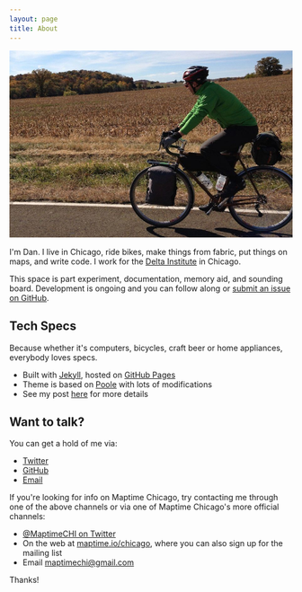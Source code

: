 ```yaml
---
layout: page
title: About
---
```


![the ol' me](/assets/selfie.jpg)

I'm Dan. I live in Chicago, ride bikes, make things from fabric, put things on maps, and write code. I work for the [Delta Institute](http://www.delta-institute.org) in Chicago.  

This space is part experiment, documentation, memory aid, and sounding board. Development is ongoing and you can follow along or [submit an issue on GitHub](https://github.com/danswick/danswick.github.io/issues?state=open). 

## Tech Specs 

Because whether it's computers, bicycles, craft beer or home appliances, everybody loves specs. 

- Built with [Jekyll](http://jekyllrb.com), hosted on [GitHub Pages](https://github.com/danswick/danswick.github.io)
- Theme is based on [Poole](http://github.com/poole/poole) with lots of modifications
- See my post [here](http://danswick.com/2014/setup/) for more details 


## Want to talk?

<!--- Insert visual here -- danswick@danswick.com -- twitter/github, email, website visual thing. requires email forwarding -->
You can get a hold of me via:

- [Twitter](https://twitter.com/DanSwick)
- [GitHub](https://github.com/danswick/)
- [Email](mailto:dan.swick+personal_site@gmail.com)

If you're looking for info on Maptime Chicago, try contacting me through one of the above channels or via one of Maptime Chicago's more official channels:

- [@MaptimeCHI on Twitter](http://twitter.com/MaptimeCHI)
- On the web at [maptime.io/chicago](http://maptime.io/chicago/), where you can also sign up for the mailing list
- Email [maptimechi@gmail.com](mailto:maptimechi@gmail.com)

Thanks!

